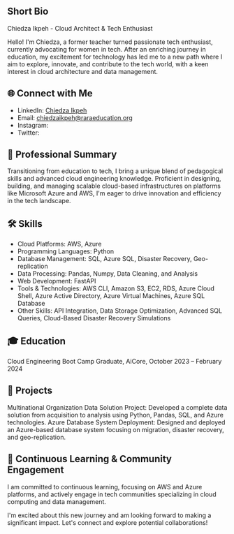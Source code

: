 ## Short Bio
Chiedza Ikpeh - Cloud Architect & Tech Enthusiast

Hello! I'm Chiedza, a former teacher turned passionate tech enthusiast, currently advocating for women in tech. After an enriching journey in education, my excitement for technology has led me to a new path where I aim to explore, innovate, and contribute to the tech world, with a keen interest in cloud architecture and data management.

## 🌐 Connect with Me
- LinkedIn: [Chiedza Ikpeh](https://www.linkedin.com/in/chiedza-ikpeh-9b1402bb/)
- Email: chiedzaikpeh@raraeducation.org
- Instagram:
- Twitter:

## 💼 Professional Summary
Transitioning from education to tech, I bring a unique blend of pedagogical skills and advanced cloud engineering knowledge. Proficient in designing, building, and managing scalable cloud-based infrastructures on platforms like Microsoft Azure and AWS, I'm eager to drive innovation and efficiency in the tech landscape.

## 🛠 Skills
- Cloud Platforms: AWS, Azure
- Programming Languages: Python
- Database Management: SQL, Azure SQL, Disaster Recovery, Geo-replication
- Data Processing: Pandas, Numpy, Data Cleaning, and Analysis
- Web Development: FastAPI
- Tools & Technologies: AWS CLI, Amazon S3, EC2, RDS, Azure Cloud Shell, Azure Active Directory, Azure Virtual Machines, Azure SQL Database
- Other Skills: API Integration, Data Storage Optimization, Advanced SQL Queries, Cloud-Based Disaster Recovery Simulations

## 🎓 Education
Cloud Engineering Boot Camp Graduate, AiCore, October 2023 – February 2024

## 🚀 Projects
Multinational Organization Data Solution Project: Developed a complete data solution from acquisition to analysis using Python, Pandas, SQL, and Azure technologies.
Azure Database System Deployment: Designed and deployed an Azure-based database system focusing on migration, disaster recovery, and geo-replication.

## 🏅 Continuous Learning & Community Engagement
I am committed to continuous learning, focusing on AWS and Azure platforms, and actively engage in tech communities specializing in cloud computing and data management.

I'm excited about this new journey and am looking forward to making a significant impact. Let's connect and explore potential collaborations!
